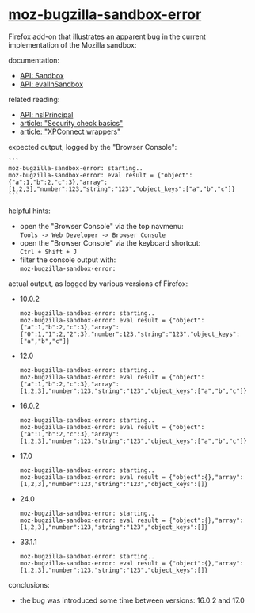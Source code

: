 # [moz-bugzilla-sandbox-error](https://github.com/warren-bank/moz-bugzilla-sandbox-error)

Firefox add-on that illustrates an apparent bug in the current implementation of the Mozilla sandbox:

documentation:
  * [API: Sandbox](https://developer.mozilla.org/en-US/docs/Components.utils.Sandbox)
  * [API: evalInSandbox](https://developer.mozilla.org/en-US/docs/Components.utils.evalInSandbox)

related reading:
  * [API: nsIPrincipal](https://developer.mozilla.org/en-US/docs/Mozilla/Tech/XPCOM/Reference/Interface/nsIPrincipal)
  * [article: "Security check basics"](https://developer.mozilla.org/en-US/docs/Security_check_basics)
  * [article: "XPConnect wrappers"](https://developer.mozilla.org/en-US/docs/Mozilla/Tech/XPCOM/Language_bindings/XPConnect/XPConnect_wrappers)

expected output, logged by the "Browser Console":

    ```
    moz-bugzilla-sandbox-error: starting..
    moz-bugzilla-sandbox-error: eval result = {"object":{"a":1,"b":2,"c":3},"array":[1,2,3],"number":123,"string":"123","object_keys":["a","b","c"]}
    ```

helpful hints:
  * open the "Browser Console" via the top navmenu:<br>
    `Tools -> Web Developer -> Browser Console`
  * open the "Browser Console" via the keyboard shortcut:<br>
    `Ctrl + Shift + J`
  * filter the console output with:<br>
    `moz-bugzilla-sandbox-error:`

actual output, as logged by various versions of Firefox:
  * 10.0.2

    ```
    moz-bugzilla-sandbox-error: starting..
    moz-bugzilla-sandbox-error: eval result = {"object":{"a":1,"b":2,"c":3},"array":{"0":1,"1":2,"2":3},"number":123,"string":"123","object_keys":["a","b","c"]}
    ```
  * 12.0

    ```
    moz-bugzilla-sandbox-error: starting..
    moz-bugzilla-sandbox-error: eval result = {"object":{"a":1,"b":2,"c":3},"array":[1,2,3],"number":123,"string":"123","object_keys":["a","b","c"]}
    ```
  * 16.0.2

    ```
    moz-bugzilla-sandbox-error: starting..
    moz-bugzilla-sandbox-error: eval result = {"object":{"a":1,"b":2,"c":3},"array":[1,2,3],"number":123,"string":"123","object_keys":["a","b","c"]}
    ```
  * 17.0

    ```
    moz-bugzilla-sandbox-error: starting..
    moz-bugzilla-sandbox-error: eval result = {"object":{},"array":[1,2,3],"number":123,"string":"123","object_keys":[]}
    ```
  * 24.0

    ```
    moz-bugzilla-sandbox-error: starting..
    moz-bugzilla-sandbox-error: eval result = {"object":{},"array":[1,2,3],"number":123,"string":"123","object_keys":[]}
    ```
  * 33.1.1

    ```
    moz-bugzilla-sandbox-error: starting..
    moz-bugzilla-sandbox-error: eval result = {"object":{},"array":[1,2,3],"number":123,"string":"123","object_keys":[]}
    ```

conclusions:
  * the bug was introduced some time between versions: 16.0.2 and 17.0
